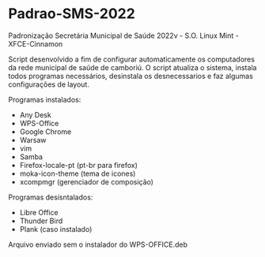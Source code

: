 # Padrao-SMS-2022
Padronização Secretária Municipal de Saúde 2022v - S.O. Linux Mint - XFCE-Cinnamon 

Script desenvolvido a fim de configurar automaticamente os computadores da rede municipal de saúde de camboriú. 
O script atualiza o sistema, instala todos programas necessários, desinstala os desnecessarios e faz algumas configurações de layout. 

Programas instalados: 
  - Any Desk
  - WPS-Office
  - Google Chrome
  - Warsaw
  - vim
  - Samba
  - Firefox-locale-pt (pt-br para firefox)
  - moka-icon-theme (tema de icones) 
  - xcompmgr (gerenciador de composição) 

Programas desisntalados: 
  - Libre Office
  - Thunder Bird
  - Plank (caso instalado) 
  
Arquivo enviado sem o  instalador do WPS-OFFICE.deb
